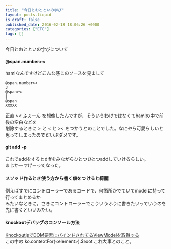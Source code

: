 ```yaml
---
title: "今日とおとといの学び"
layout: posts.liquid
is_draft: false
published_date: 2016-02-18 18:06:26 +0900
categories: ["ETC"]
tags: []
---
```


今日とおとといの学びについて

#### @span.number\>\<
hamlなんですけどこんな感じのソースを見まして

    @span.number><
    3
    @span><
    |
    @span
    XXXXX

正直 \>\< ふぇーん を想像したんですが、そういうわけではなくてhamlの中で前後の空白などを  
削除するときに \> と \< と \>\< をつかうとのことでした。なにやら可愛らしいと思ってしまったのでだいぶダメです。

#### git add&nbsp;-p
これでaddをするとdiffをみながらひとつひとつaddしていけるらしい。  
まじかーすげーってなった。

#### メソッド作るとき使う方から書く癖をつけると綺麗
例えばすでにコントローラーであるコードで、何箇所かでていてmodelに持って行ってまとめるか  
みたいなときに。さきにコントローラーでこういうふうに書きたいっていうのを先に書くといいみたい。

#### knockoutデバッグのコンソール方法
[KnockoutjsでDOM要素にバインドされてるViewModelを取得する](http://qiita.com/hiradimir/items/1934be2b55ea5a51f208)  
この中の ko.contextFor(\<element\>).$root これ大事とのこと。


